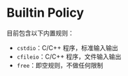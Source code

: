 # Builtin Policy

目前包含以下内置规则：

- `cstdio`：C/C++ 程序，标准输入输出
- `cfileio`：C/C++ 程序，文件输入输出
- `free`：即空规则，不做任何限制
